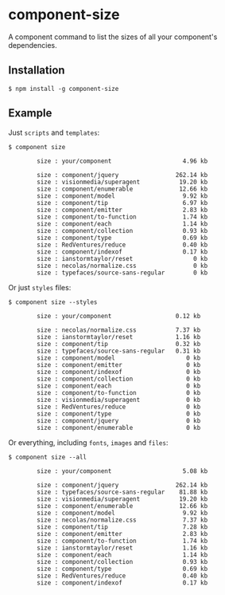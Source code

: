 
# component-size

  A component command to list the sizes of all your component's dependencies.

## Installation
  
    $ npm install -g component-size

## Example

  Just `scripts` and `templates`:

    $ component size

            size : your/component                    4.96 kb

            size : component/jquery                262.14 kb
            size : visionmedia/superagent           19.20 kb
            size : component/enumerable             12.66 kb
            size : component/model                   9.92 kb
            size : component/tip                     6.97 kb
            size : component/emitter                 2.83 kb
            size : component/to-function             1.74 kb
            size : component/each                    1.14 kb
            size : component/collection              0.93 kb
            size : component/type                    0.69 kb
            size : RedVentures/reduce                0.40 kb
            size : component/indexof                 0.17 kb
            size : ianstormtaylor/reset                 0 kb
            size : necolas/normalize.css                0 kb
            size : typefaces/source-sans-regular        0 kb

  Or just `styles` files:

    $ component size --styles

            size : your/component                  0.12 kb

            size : necolas/normalize.css           7.37 kb
            size : ianstormtaylor/reset            1.16 kb
            size : component/tip                   0.32 kb
            size : typefaces/source-sans-regular   0.31 kb
            size : component/model                    0 kb
            size : component/emitter                  0 kb
            size : component/indexof                  0 kb
            size : component/collection               0 kb
            size : component/each                     0 kb
            size : component/to-function              0 kb
            size : visionmedia/superagent             0 kb
            size : RedVentures/reduce                 0 kb
            size : component/type                     0 kb
            size : component/jquery                   0 kb
            size : component/enumerable               0 kb

  Or everything, including `fonts`, `images` and `files`:

    $ component size --all

            size : your/component                    5.08 kb

            size : component/jquery                262.14 kb
            size : typefaces/source-sans-regular    81.88 kb
            size : visionmedia/superagent           19.20 kb
            size : component/enumerable             12.66 kb
            size : component/model                   9.92 kb
            size : necolas/normalize.css             7.37 kb
            size : component/tip                     7.28 kb
            size : component/emitter                 2.83 kb
            size : component/to-function             1.74 kb
            size : ianstormtaylor/reset              1.16 kb
            size : component/each                    1.14 kb
            size : component/collection              0.93 kb
            size : component/type                    0.69 kb
            size : RedVentures/reduce                0.40 kb
            size : component/indexof                 0.17 kb